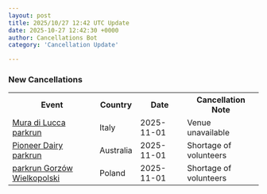 ```yaml
---
layout: post
title: 2025/10/27 12:42 UTC Update
date: 2025-10-27 12:42:30 +0000
author: Cancellations Bot
category: 'Cancellation Update'

---
```


<h3>New Cancellations</h3>
<div class='hscrollable'>
<table style='width: 100%'>
    <tr>
        <th>Event</th>
        <th>Country</th>
        <th>Date</th>
        <th>Cancellation Note</th>
    </tr>
    <tr>
        <td><a href="https://www.parkrun.it/muradilucca">Mura di Lucca parkrun</a></td>
        <td>Italy</td>
        <td>2025-11-01</td>
        <td>Venue unavailable</td>
    </tr>
    <tr>
        <td><a href="https://www.parkrun.com.au/pioneerdairy">Pioneer Dairy parkrun</a></td>
        <td>Australia</td>
        <td>2025-11-01</td>
        <td>Shortage of volunteers</td>
    </tr>
    <tr>
        <td><a href="https://www.parkrun.pl/gorzowwielkopolski">parkrun Gorzów Wielkopolski</a></td>
        <td>Poland</td>
        <td>2025-11-01</td>
        <td>Shortage of volunteers</td>
    </tr>
</table>
</div>
